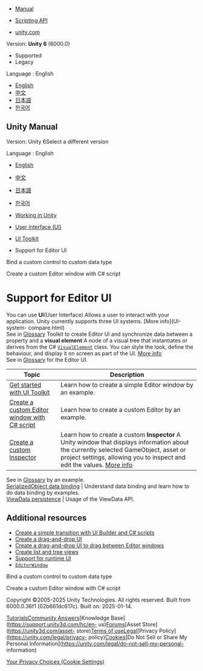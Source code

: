 [](https://docs.unity3d.com)

  * [Manual](../Manual/index.html)
  * [Scripting API](../ScriptReference/index.html)

  * [unity.com](https://unity.com/)

Version: **Unity 6** (6000.0)

  * Supported
  * Legacy

Language : English

  * [English](/Manual/UIE-support-for-editor-ui.html)
  * [中文](/cn/current/Manual/UIE-support-for-editor-ui.html)
  * [日本語](/ja/current/Manual/UIE-support-for-editor-ui.html)
  * [한국어](/kr/current/Manual/UIE-support-for-editor-ui.html)

[](https://docs.unity3d.com)

## Unity Manual

Version: Unity 6Select a different version

Language : English

  * [English](/Manual/UIE-support-for-editor-ui.html)
  * [中文](/cn/current/Manual/UIE-support-for-editor-ui.html)
  * [日本語](/ja/current/Manual/UIE-support-for-editor-ui.html)
  * [한국어](/kr/current/Manual/UIE-support-for-editor-ui.html)

  * [Working in Unity](working-in-unity.html)
  * [User interface (UI)](UIToolkits.html)
  * [UI Toolkit](UIElements.html)
  * Support for Editor UI

[](UIE-bind-to-custom-data-type.html)

Bind a custom control to custom data type

[](UIE-HowTo-CreateEditorWindow.html)

Create a custom Editor window with C# script

# Support for Editor UI

You can use **UI**(User Interface) Allows a user to interact with your
application. Unity currently supports three UI systems. [More info](UI-system-
compare.html)  
See in [Glossary](Glossary.html#UI) Toolkit to create Editor UI and
synchronize data between a property and a **visual element** A node of a
visual tree that instantiates or derives from the C#
[`VisualElement`](../ScriptReference/UIElements.VisualElement.html) class. You
can style the look, define the behaviour, and display it on screen as part of
the UI. [More info](UIE-VisualTree.html)  
See in [Glossary](Glossary.html#Visualelement) for the Editor UI.

**Topic** | **Description**  
---|---  
[Get started with UI Toolkit](UIE-simple-ui-toolkit-workflow.html) | Learn how to create a simple Editor window by an example.  
[Create a custom Editor window with C# script](UIE-HowTo-CreateEditorWindow.html) | Learn how to create a custom Editor by an example.  
[Create a custom Inspector](UIE-HowTo-CreateCustomInspector.html) | Learn how to create a custom **Inspector** A Unity window that displays information about the currently selected GameObject, asset or project settings, allowing you to inspect and edit the values. [More info](UsingTheInspector.html)  
See in [Glossary](Glossary.html#Inspector) by an example.  
[SerializedObject data binding](UIE-Binding.html) | Understand data binding and learn how to do data binding by examples.  
[ViewData persistence](UIE-ViewData.html) | Usage of the ViewData API.  
  
## Additional resources

  * [Create a simple transition with UI Builder and C# scripts](UIE-transition-example.html)
  * [Create a drag-and-drop UI](UIE-create-drag-and-drop-ui.html)
  * [Create a drag-and-drop UI to drag between Editor windows](UIE-drag-across-windows.html)
  * [Create list and tree views](UIE-ListView-TreeView.html)
  * [Support for runtime UI](UIE-support-for-runtime-ui.html)
  * [`EditorWindow`](../ScriptReference/EditorWindow.html)

[](UIE-bind-to-custom-data-type.html)

Bind a custom control to custom data type

[](UIE-HowTo-CreateEditorWindow.html)

Create a custom Editor window with C# script

Copyright ©2005-2025 Unity Technologies. All rights reserved. Built from
6000.0.36f1 (02b661dc617c). Built on: 2025-01-14.

[Tutorials](https://learn.unity.com/)[Community
Answers](https://answers.unity3d.com)[Knowledge
Base](https://support.unity3d.com/hc/en-
us)[Forums](https://forum.unity3d.com)[Asset Store](https://unity3d.com/asset-
store)[Terms of
use](https://docs.unity3d.com/Manual/TermsOfUse.html)[Legal](https://unity.com/legal)[Privacy
Policy](https://unity.com/legal/privacy-
policy)[Cookies](https://unity.com/legal/cookie-policy)[Do Not Sell or Share
My Personal Information](https://unity.com/legal/do-not-sell-my-personal-
information)

[Your Privacy Choices (Cookie Settings)](javascript:void\(0\);)

